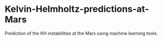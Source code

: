 # Kelvin-Helmholtz-predictions-at-Mars
Prediction of the KH instabilities at the Mars using machine learning tools.
